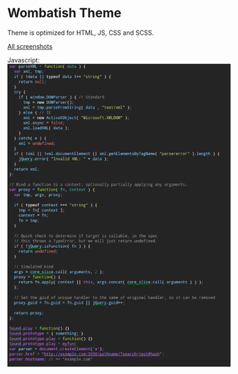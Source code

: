 # Wombatish Theme

Theme is optimized for HTML, JS, CSS and SCSS.  

[All screenshots](https://drive.google.com/folderview?id=0B18MKHmc3zscZ3ZTVEFEckxpTkE&usp=sharing)

Javascript:  
![javascript](https://raw.githubusercontent.com/vlad-saling/blobs/master/vscode/wombatish/js.png)


